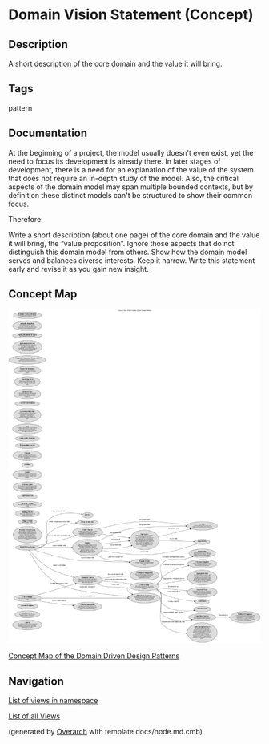 
# Domain Vision Statement (Concept)
## Description
A short description of the core domain and the value it will bring.


## Tags
pattern

## Documentation
At the beginning of a project, the model usually doesn't even exist, yet the
need to focus its development is already there. In later stages of development,
there is a need for an explanation of the value of the system that does not
require an in-depth study of the model. Also, the critical aspects of the
domain model may span multiple bounded contexts, but by definition these
distinct models can't be structured to show their common focus.

Therefore:

Write a short description (about one page) of the core domain and the value it
will bring, the “value proposition”. Ignore those aspects that do not
distinguish this domain model from others. Show how the domain model serves and
balances diverse interests. Keep it narrow. Write this statement early and
revise it as you gain new insight.

## Concept Map
![Concept Map of the Domain Driven Design Patterns](../../software-development/domain-driven-design/concept-view.png)

[Concept Map of the Domain Driven Design Patterns](../../software-development/domain-driven-design/concept-view.md)


## Navigation
[List of views in namespace](./views-in-namespace.md)

[List of all Views](../../views.md)


(generated by [Overarch](https://github.com/soulspace-org/overarch) with template docs/node.md.cmb)

